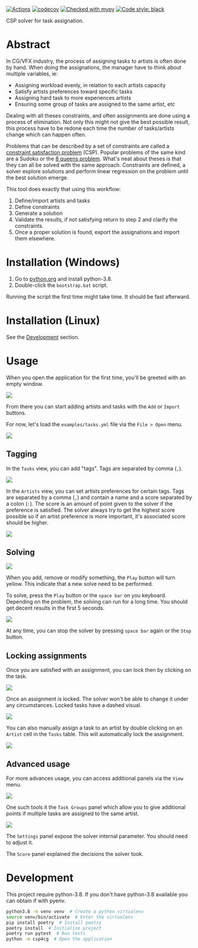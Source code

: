 [![Actions](https://github.com/renaudll/csp4cg/workflows/tests/badge.svg)](https://github.com/renaudll/csp4cg/actions)
[![codecov](https://codecov.io/gh/renaudll/csp4cg/branch/master/graph/badge.svg?token=TW71TJEV6A)](https://codecov.io/gh/renaudll/csp4cg)
[![Checked with mypy](http://www.mypy-lang.org/static/mypy_badge.svg)](http://mypy-lang.org/)
[![Code style: black](https://img.shields.io/badge/code%20style-black-000000.svg)](https://github.com/psf/black)

CSP solver for task assignation.

# Abstract

In CG/VFX industry, the process of assigning tasks to artists is often done by hand.
When doing the assignations, the manager have to think about multiple variables, ie:
- Assigning workload evenly, in relation to each artists capacity
- Satisfy artists preferences toward specific tasks
- Assigning hard task to more experiences artists
- Ensuring some group of tasks are assigned to the same artist, etc

Dealing with all theses constraints, and often assignments are done using a process of elimination.
Not only this might not give the best possible result, this process have to be redone each time the number of tasks/artists change which can happen often.

Problems that can be described by a set of constraints are called a [constraint satisfaction problem](https://en.wikipedia.org/wiki/Constraint_satisfaction_problem) (CSP). 
Popular problems of the same kind are a Sudoku or the [8 queens problem](https://www.brainmetrix.com/8-queens). 
What's neat about theses is that they can all be solved with the same approach. 
Constraints are defined, a solver explore solutions and perform linear regression on the problem until the best solution emerge. 

This tool does exactly that using this workflow:
1) Define/import artists and tasks
2) Define constraints
3) Generate a solution
4) Validate the results, if not satisfying return to step 2 and clarify the constraints.
5) Once a proper solution is found, export the assignations and import them elsewhere.


# Installation (Windows)

1. Go to [python.org](https://www.python.org/downloads/) and install python-3.8.
2. Double-click the `bootstrap.bat` script.

Running the script the first time might take time. It should be fast afterward.

# Installation (Linux)

See the [Development](#Development) section.

# Usage

When you open the application for the first time, you'll be greeted with an empty window.

![](docs/images/tutorial_01.png)

From there you can start adding artists and tasks with the `Add` or `Import` buttons.

For now, let's load the `examples/tasks.yml` file via the `File > Open` menu.

![](docs/images/tutorial_02.png)

## Tagging

In the `Tasks` view, you can add "tags". Tags are separated by comma (`,`).

![](docs/images/tutorial_03.png)

In the `Artists` view, you can set artists preferences for certain tags. 
Tags are separated by a comma (`,`) and contain a name and a score separated by a colon (`:`).
The score is an amount of point given to the solver if the preference is satisfied.
The solver always try to get the highest score possible so if an artist preference is more important, it's associated score should be higher.

![](docs/images/tutorial_04.png)


## Solving

![](docs/images/tutorial_05.png)

When you add, remove or modify something, the `Play` button will turn yellow.
This indicate that a new solve need to be performed.

To solve, press the `Play` button or the `space bar` on you keyboard.
Depending on the problem, the solving can run for a long time. 
You should get decent results in the first 5 seconds.

![](docs/images/solve.gif)

At any time, you can stop the solver by pressing `space bar` again or the `Stop` button.

## Locking assignments

Once you are satisfied with an assignment, you can lock then by clicking on the task.

![](docs/images/tutorial_06.png)

Once an assignment is locked. The solver won't be able to change it under any circumstances. Locked tasks have a dashed visual.

![](docs/images/tutorial_07.png)

You can also manually assign a task to an artist by double clicking on an `Artist` cell in the `Tasks` table. This will automatically lock the assignment.

![](docs/images/tutorial_08.png)

## Advanced usage

For more advances usage, you can access additional panels via the `View` menu.

![](docs/images/tutorial_09.png)

One such tools it the `Task Groups` panel which allow you to give additional points if multiple tasks are assigned to the same artist.

![](docs/images/tutorial_10.png)

The `Settings` panel expose the solver internal parameter. You should need to adjust it.

The `Score` panel explained the decisions the solver took.

# Development

This project require python-3.8.
If you don't have python-3.8 available you can obtain if with pyenv.

```bash
python3.8 -m venv venv  # Create a python virtualenv
source venv/bin/activate  # Enter the virtualenv
pip install poetry  # Install poetry
poetry install  # Initialize project
poetry run pytest  # Run tests
python -m csp4cg  # Open the application
```
